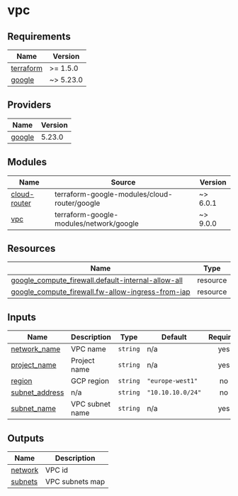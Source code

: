 # vpc

<!-- BEGINNING OF PRE-COMMIT-TERRAFORM DOCS HOOK -->
## Requirements

| Name | Version |
|------|---------|
| <a name="requirement_terraform"></a> [terraform](#requirement\_terraform) | >= 1.5.0 |
| <a name="requirement_google"></a> [google](#requirement\_google) | ~> 5.23.0 |

## Providers

| Name | Version |
|------|---------|
| <a name="provider_google"></a> [google](#provider\_google) | 5.23.0 |

## Modules

| Name | Source | Version |
|------|--------|---------|
| <a name="module_cloud-router"></a> [cloud-router](#module\_cloud-router) | terraform-google-modules/cloud-router/google | ~> 6.0.1 |
| <a name="module_vpc"></a> [vpc](#module\_vpc) | terraform-google-modules/network/google | ~> 9.0.0 |

## Resources

| Name | Type |
|------|------|
| [google_compute_firewall.default-internal-allow-all](https://registry.terraform.io/providers/hashicorp/google/latest/docs/resources/compute_firewall) | resource |
| [google_compute_firewall.fw-allow-ingress-from-iap](https://registry.terraform.io/providers/hashicorp/google/latest/docs/resources/compute_firewall) | resource |

## Inputs

| Name | Description | Type | Default | Required |
|------|-------------|------|---------|:--------:|
| <a name="input_network_name"></a> [network\_name](#input\_network\_name) | VPC name | `string` | n/a | yes |
| <a name="input_project_name"></a> [project\_name](#input\_project\_name) | Project name | `string` | n/a | yes |
| <a name="input_region"></a> [region](#input\_region) | GCP region | `string` | `"europe-west1"` | no |
| <a name="input_subnet_address"></a> [subnet\_address](#input\_subnet\_address) | n/a | `string` | `"10.10.10.0/24"` | no |
| <a name="input_subnet_name"></a> [subnet\_name](#input\_subnet\_name) | VPC subnet name | `string` | n/a | yes |

## Outputs

| Name | Description |
|------|-------------|
| <a name="output_network"></a> [network](#output\_network) | VPC id |
| <a name="output_subnets"></a> [subnets](#output\_subnets) | VPC subnets map |
<!-- END OF PRE-COMMIT-TERRAFORM DOCS HOOK -->
